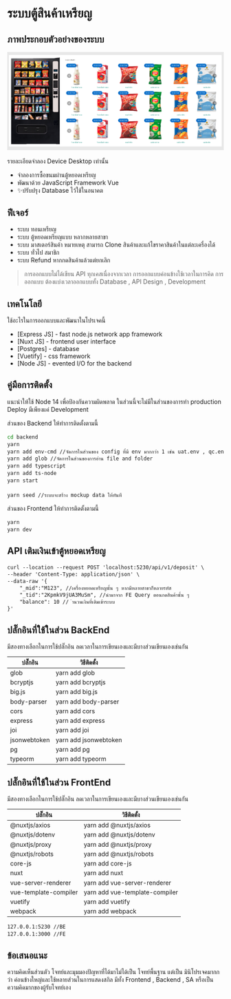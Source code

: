 # ระบบตู้สินค้าเหรียญ
## ภาพประกอบตัวอย่างของระบบ

[![N|Solid](./mockup.png)](https://github.com/ez-kraivit/smart_vending_machine_typescript_express)

รายละเอียดจำลอง Device Desktop เท่านั้น

- จำลองการซื้อขนมผ่านตู้หยอดเหรียญ
- พัฒนาด้วย JavaScript Framework Vue
- ✨ปรับปรุง Database ไว้ใช้ในอนาคต

## ฟีเจอร์

- ระบบ ทอนเหรียญ 
- ระบบ ตู้หยอดเหรียญแบบ หลากหลายสาขา
- ระบบ มาสเตอร์สินค้า หมายเหตุ สามารถ Clone สินค้าและแก้ไขราคาสินค้าในแต่ละเครื่องได้
- ระบบ ทั่วไป สมาชิก
- ระบบ Refund หากกดสินค้าแล้วแต่ยกเลิก


> การออกแบบไม่ได้เขียน API ทุกเคสเนื่องจากเวลา
> การออกแบบค่อนข้างใช้เวลาในการคิด
> การออกแบบ ต้องแบ่งเวลาออกแบบทั้ง Database , API Design , Development


## เทคโนโลยี

ใช้อะไรในการออกแบบและพัฒนาในโปรเจคนี้

- [Express JS] - fast node.js network app framework
- [Nuxt JS] - frontend user interface
- [Postgres] - database
- [Vuetify] - css framework
- [Node JS] - evented I/O for the backend

## คู่มือการติดตั้ง

แนะนำให้ใช้ Node 14 เพื่อป้องกันความผิดพลาด ในส่วนนี้จะไม่มีในส่วนของการทำ production Deploy มีเพียงแค่ Development

ส่วนของ Backend ให้ทำการติดตั้งตามนี้ 

```sh
cd backend
yarn
yarn add env-cmd //จัดการในส่วนของ config ที่มี env มากกว่า 1 เช่น uat.env , qc.env
yarn add glob //จัดการในส่วนของการอ่าน file and folder 
yarn add typescript 
yarn add ts-node 
yarn start

yarn seed //ระบบจะสร้าง mockup data ให้ทันที
```

ส่วนของ Frontend ให้ทำการติดตั้งตามนี้

```sh
yarn
yarn dev
```

## API เติมเงินเข้าตู้หยอดเหรียญ
```
curl --location --request POST 'localhost:5230/api/v1/deposit' \
--header 'Content-Type: application/json' \
--data-raw '{
    "_mid":"M123", //เครื่องหยอดเหรียญนั้น ๆ หากมีหลายสาขาก็หลายรหัส
    "_tid":"2KpmkV9jUA3MuSm", //นำมาจาก FE Query ตอนกดสินค้านั้น ๆ 
    "balance": 10 // ำนวนเงินที่เติมเข้าระบบ
}'
```

## ปลั๊กอินที่ใช้ในส่วน BackEnd

มีสองทางเลือกในการใช้ปลั๊กอิน ลดเวลาในการเขียนเองและมีบางส่วนเขียนเองเช่นกัน

| ปลั๊กอิน | วิธีติดตั้ง |
| ------ | ------ |
| glob | yarn add glob |
| bcryptjs | yarn add bcryptjs |
| big.js | yarn add big.js |
| body-parser | yarn add body-parser |
| cors | yarn add cors |
| express | yarn add express |
| joi | yarn add joi |
| jsonwebtoken | yarn add jsonwebtoken |
| pg | yarn add pg |
| typeorm | yarn add typeorm |

## ปลั๊กอินที่ใช้ในส่วน FrontEnd

มีสองทางเลือกในการใช้ปลั๊กอิน ลดเวลาในการเขียนเองและมีบางส่วนเขียนเองเช่นกัน

| ปลั๊กอิน | วิธีติดตั้ง |
| ------ | ------ |
| @nuxtjs/axios | yarn add @nuxtjs/axios |
| @nuxtjs/dotenv | yarn add @nuxtjs/dotenv |
| @nuxtjs/proxy | yarn add @nuxtjs/proxy |
| @nuxtjs/robots | yarn add @nuxtjs/robots |
| core-js | yarn add core-js |
| nuxt | yarn add nuxt |
| vue-server-renderer | yarn add vue-server-renderer |
| vue-template-compiler | yarn add vue-template-compiler |
| vuetify | yarn add vuetify |
| webpack | yarn add webpack |

```sh
127.0.0.1:5230 //BE
127.0.0.1:3000 //FE
```

## ข้อเสนอแนะ

ความคิดเห็นส่วนตัว โจทย์และมุมมองปัญหาที่ได้มาไม่ได้เป็น โจทย์พื้นฐาน แต่เป็น มินิโปรเจคมากกว่า ค่อนข้างใหญ่และใช้หลายส่วนในการแสดงสกิล มีทั้ง Frontend , Backend , SA หรือเป็นความคิดมากของผู้รับโจทย์เอง